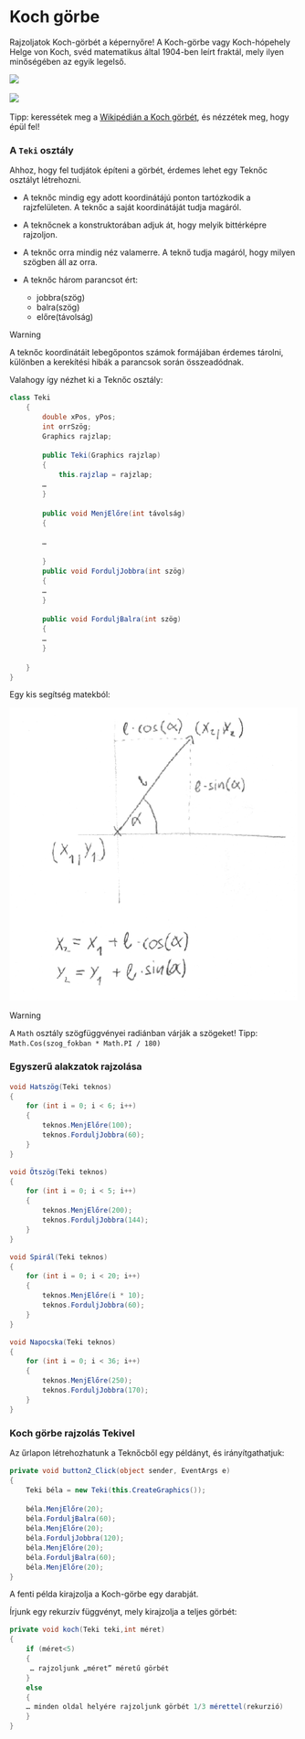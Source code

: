 # Koch görbe



Rajzoljatok Koch-görbét a képernyőre! A Koch-görbe vagy Koch-hópehely Helge von Koch, svéd matematikus által 1904-ben leírt fraktál, mely ilyen minőségében az egyik legelső.

![](https://upload.wikimedia.org/wikipedia/commons/d/d2/Koch02.jpg)





![](https://upload.wikimedia.org/wikipedia/commons/b/bf/Koch_anime.gif)

Tipp: keressétek meg a [Wikipédián a Koch görbét](https://hu.wikipedia.org/wiki/Koch-g%C3%B6rbe), és nézzétek meg, hogy épül fel!



### A `Teki` osztály

 Ahhoz, hogy fel tudjátok építeni a görbét, érdemes lehet egy Teknőc osztályt létrehozni. 

- A teknőc mindig egy adott koordinátájú ponton tartózkodik a rajzfelületen. A teknőc a saját koordinátáját tudja magáról.

- A teknőcnek a konstruktorában adjuk át, hogy melyik bittérképre rajzoljon. 

- A teknőc orra mindig néz valamerre. A teknő tudja magáról, hogy milyen szögben áll az orra.

- A teknőc három parancsot ért:
  - jobbra(szög)
  - balra(szög)
  - előre(távolság)

 
> [!WARNING]
>
> A teknőc koordinátáit lebegőpontos számok formájában érdemes tárolni, különben a kerekítési hibák a parancsok során összeadódnak. 

 Valahogy így nézhet ki a Teknőc osztály:

```csharp
class Teki
    {
        double xPos, yPos;
        int orrSzög;
        Graphics rajzlap;

        public Teki(Graphics rajzlap)
        {
            this.rajzlap = rajzlap;
		…
        }

        public void MenjElőre(int távolság)
        {
            
        …
        
        }
        public void ForduljJobbra(int szög)
        {
   		…
        }

        public void ForduljBalra(int szög)
        {
		…
        }

    }
}
```

Egy kis segítség matekból:

 ![image-20230419170142797](sin_cos.png)



> [!WARNING]
>
> A `Math` osztály szögfüggvényei radiánban várják a szögeket! Tipp:
> `Math.Cos(szog_fokban * Math.PI / 180)`



### Egyszerű alakzatok rajzolása

``` csharp
void Hatszög(Teki teknos)
{
    for (int i = 0; i < 6; i++)
    {
        teknos.MenjElőre(100);
        teknos.ForduljJobbra(60);
    }
}
```

``` csharp
void Ötszög(Teki teknos)
{
    for (int i = 0; i < 5; i++)
    {
        teknos.MenjElőre(200);
        teknos.ForduljJobbra(144);
    }
}
```

``` csharp
void Spirál(Teki teknos)
{
    for (int i = 0; i < 20; i++)
    {
        teknos.MenjElőre(i * 10);
        teknos.ForduljJobbra(60);
    }
}
```

``` csharp
void Napocska(Teki teknos)
{
    for (int i = 0; i < 36; i++)
    {
        teknos.MenjElőre(250);
        teknos.ForduljJobbra(170);
    }
}
```



### Koch görbe rajzolás Tekivel

Az űrlapon létrehozhatunk a Teknőcből egy példányt, és irányítgathatjuk:

```csharp
private void button2_Click(object sender, EventArgs e)
{	
	Teki béla = new Teki(this.CreateGraphics());
  
	béla.MenjElőre(20);
	béla.ForduljBalra(60);
	béla.MenjElőre(20);
	béla.ForduljJobbra(120);
	béla.MenjElőre(20);
	béla.ForduljBalra(60);
	béla.MenjElőre(20);         
}
```

 A fenti példa kirajzolja a Koch-görbe egy darabját. 



Írjunk egy rekurzív függvényt, mely kirajzolja a teljes görbét:

```csharp
private void koch(Teki teki,int méret)
{
	if (méret<5)
	{
	 … rajzoljunk „méret” méretű görbét
	}
	else
	{
	… minden oldal helyére rajzoljunk görbét 1/3 mérettel(rekurzió)
	}
}
```

